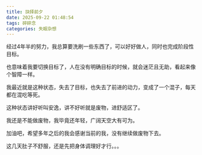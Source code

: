 ```yaml
---
title: 抉择前夕
date: 2025-09-22 01:48:54
tags: 碎碎念
categories: 失眠杂想
---
```


经过4年半的努力，我总算要洗刷一些东西了，可以好好做人，同时也完成阶段性目标。

也意味着我要切换目标了，人在没有明确目标的时候，就会迷茫且无助，看起来像个智障一样。

我最近就是这种状态，失去了目标，也失去了前进的动力，变成了一个混子，每天都在混吃等死。

这种状态讲好听叫安逸，讲不好听就是废物，进舒适区了。

我还是不能做废物，我毕竟还年轻，广阔天空大有可为。

加油吧，希望多年之后的我会感谢当前的我，没有继续做废物下去。

这几天肚子不舒服，还是先把身体调理好才行。。。